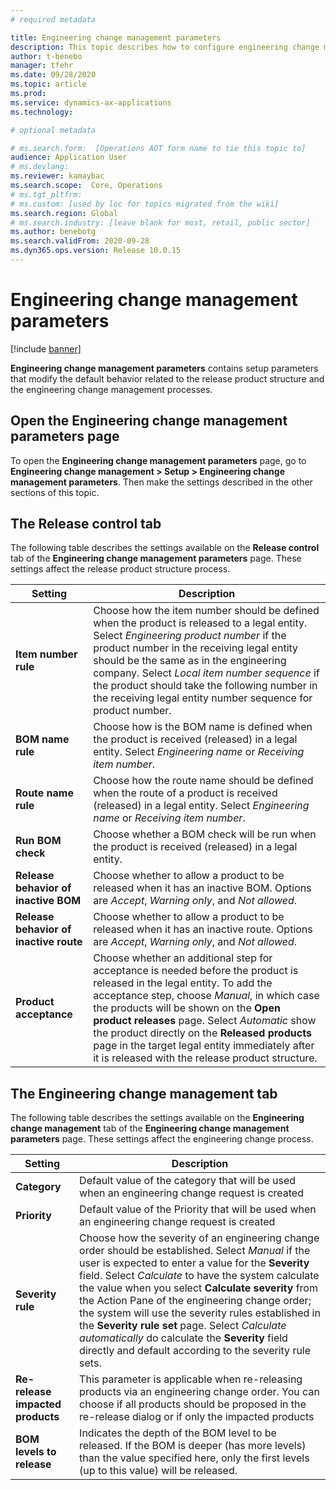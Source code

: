 ```yaml
---
# required metadata

title: Engineering change management parameters
description: This topic describes how to configure engineering change management features for Supply Chain Management.
author: t-benebo
manager: tfehr
ms.date: 09/28/2020
ms.topic: article
ms.prod: 
ms.service: dynamics-ax-applications
ms.technology: 

# optional metadata

# ms.search.form:  [Operations AOT form name to tie this topic to]
audience: Application User
# ms.devlang: 
ms.reviewer: kamaybac
ms.search.scope:  Core, Operations
# ms.tgt_pltfrm: 
# ms.custom: [used by loc for topics migrated from the wiki]
ms.search.region: Global
# ms.search.industry: [leave blank for most, retail, public sector]
ms.author: benebotg
ms.search.validFrom: 2020-09-28
ms.dyn365.ops.version: Release 10.0.15
---
```


# Engineering change management parameters

[!include [banner](../includes/banner.md)]

**Engineering change management parameters** contains setup parameters that modify the default behavior related to the release product structure and the engineering change management processes.

## Open the Engineering change management parameters page

To open the **Engineering change management parameters** page, go to **Engineering change management \> Setup \> Engineering change management parameters**. Then make the settings described in the other sections of this topic.

## The Release control tab

The following table describes the settings available on the **Release control** tab of the **Engineering change management parameters** page. These settings affect the release product structure process.

| Setting | Description |
| --- | --- |
| **Item number rule** | Choose how the item number should be defined when the product is released to a legal entity. Select *Engineering product number* if the product number in the receiving legal entity should be the same as in the engineering company. Select *Local item number sequence* if the product should take the following number in the receiving legal entity number sequence for product number.  |
| **BOM name rule** | Choose how is the BOM name is defined when the product is received (released) in a legal entity. Select *Engineering name* or *Receiving item number*. |
| **Route name rule** | Choose how the route name should be defined when the route of a product is received (released) in a legal entity. Select *Engineering name* or *Receiving item number*.  |
| **Run BOM check** | Choose whether a BOM check will be run when the product is received (released) in a legal entity. |
| **Release behavior of inactive BOM** | Choose whether to allow a product to be released when it has an inactive BOM. Options are *Accept*, *Warning only*, and *Not allowed*. |
| **Release behavior of inactive route** | Choose whether to allow a product to be released when it has an inactive route. Options are *Accept*, *Warning only*, and *Not allowed*.|
| **Product acceptance** | Choose whether an additional step for acceptance is needed before the product is released in the legal entity. To add the acceptance step, choose *Manual*, in which case the products will be shown on the **Open product releases** page. Select *Automatic* show the product directly on the **Released products** page in the target legal entity immediately after it is released with the release product structure. |

## The Engineering change management tab

The following table describes the settings available on the **Engineering change management** tab of the **Engineering change management parameters** page. These settings affect the engineering change process.

| Setting | Description |
| --- | --- |
| **Category** | Default value of the category that will be used when an engineering change request is created |
| **Priority** | Default value of the Priority that will be used when an engineering change request is created |
| **Severity rule** | Choose how the severity of an engineering change order should be established. Select *Manual* if the user is expected to enter a value for the **Severity** field. Select *Calculate* to have the system calculate the value when you select **Calculate severity** from the Action Pane of the engineering change order; the system will use the severity rules established in the **Severity rule set** page. Select *Calculate automatically* do calculate the **Severity** field directly and default according to the severity rule sets. |
| **Re-release impacted products** | This parameter is applicable when re-releasing products via an engineering change order. You can choose if all products should be proposed in the re-release dialog or if only the impacted products  |
| **BOM levels to release** | Indicates the depth of the BOM level to be released. If the BOM is deeper (has more levels) than the value specified here, only the first levels (up to this value) will be released. |
